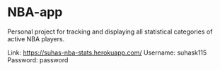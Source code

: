 # NBA-app

Personal project for tracking and displaying all statistical categories of active NBA players.

Link: https://suhas-nba-stats.herokuapp.com/
Username: suhask115
Password: password
